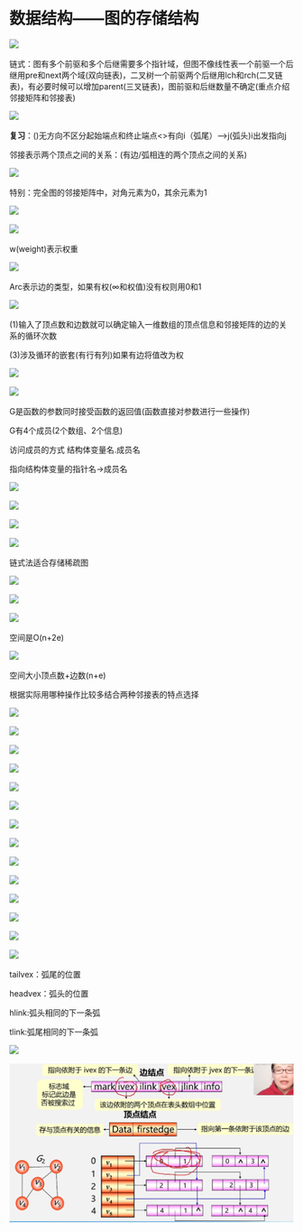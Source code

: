 数据结构——图的存储结构
============

![](https://i0.hdslb.com/bfs/article/e20404d164c82c70592f96fadbe067021fb00c77.png)

链式：图有多个前驱和多个后继需要多个指针域，但图不像线性表一个前驱一个后继用pre和next两个域(双向链表)，二叉树一个前驱两个后继用lch和rch(二叉链表)，有必要时候可以增加parent(三叉链表)，图前驱和后继数量不确定(重点介绍邻接矩阵和邻接表)

![](https://i0.hdslb.com/bfs/article/60985f3e374c64251b88d7af21f088b3588e0b5c.png)

**复习**：()无方向不区分起始端点和终止端点<>有向i（弧尾）-->j(弧头)i出发指向j

邻接表示两个顶点之间的关系：(有边/弧相连的两个顶点之间的关系)

![](https://i0.hdslb.com/bfs/article/09fc13dd652fa76b0bfce838ec03943f931dab46.png)

特别：完全图的邻接矩阵中，对角元素为0，其余元素为1

![](https://i0.hdslb.com/bfs/article/41fcaba61a5cf0d8f397ce690ad7e50bee9a0d82.png)

![](https://i0.hdslb.com/bfs/article/5129a3e8a1010cce4f3be1f9279520a670fda866.png)

w(weight)表示权重

![](https://i0.hdslb.com/bfs/article/6a05de246221b181d8251f1671f28af34c311e38.png)

Arc表示边的类型，如果有权(∞和权值)没有权则用0和1

![](https://i0.hdslb.com/bfs/article/dfeae1870979334d4bef8e8d7adb26f5473e03c1.png)

(1)输入了顶点数和边数就可以确定输入一维数组的顶点信息和邻接矩阵的边的关系的循环次数

(3)涉及循环的嵌套(有行有列)如果有边将值改为权

![](https://i0.hdslb.com/bfs/article/780d677087afa5cd3132ef404296b53f122f7f9e.png)

![](https://i0.hdslb.com/bfs/article/2ab3ee987d7c4173e0e6c5f5f6ccb8c06239bdae.png)

G是函数的参数同时接受函数的返回值(函数直接对参数进行一些操作)

G有4个成员(2个数组、2个信息)

访问成员的方式 结构体变量名.成员名

指向结构体变量的指针名->成员名

![](https://i0.hdslb.com/bfs/article/aa93ddbe7fdb9ae36bde1e8cc1c2ca495155656f.png)

![](https://i0.hdslb.com/bfs/article/7785282702987f7048825b4704160e5452a150b7.png)

![](https://i0.hdslb.com/bfs/article/7c3daa0713688ed5c902011a0e640a5b3f0e5c3d.png)

![](https://i0.hdslb.com/bfs/article/7121155ede72ba0ad02d8e08b2afe23373ee70f3.png)

链式法适合存储稀疏图

![](https://i0.hdslb.com/bfs/article/709d87afc7f8777f8b93b828c7bf986bd6145073.png)

![](https://i0.hdslb.com/bfs/article/d660bc794d560bfa44d080fbfb26d5d97e47b0b9.png)

![](https://i0.hdslb.com/bfs/article/930045edaacae21b1a8bfd1ff64e450466009ad3.png)

空间是O(n+2e)  

![](https://i0.hdslb.com/bfs/article/7ac9ac7156ada3378bcde147e0393e2c5fc53785.png)

空间大小顶点数+边数(n+e)

根据实际用哪种操作比较多结合两种邻接表的特点选择

![](https://i0.hdslb.com/bfs/article/83aa2247ace4ff1d8d1d835598d25717b47dbe1b.png)

![](https://i0.hdslb.com/bfs/article/73265e1512a27081a917688ad5dfa0100e1d70c6.png)

![](https://i0.hdslb.com/bfs/article/16da1fbce0993de7b4de0989f53ac9c97735f8fa.png)

![](https://i0.hdslb.com/bfs/article/117eaae8a107e90e25bf230dab1003b5f0e298be.png)

![](https://i0.hdslb.com/bfs/article/eb9cfeab18eff38acde01fe3818d76bef09062c2.png)

![](https://i0.hdslb.com/bfs/article/67290366aa97f90222e62bb5a0df629932626ed3.png)

![](https://i0.hdslb.com/bfs/article/a82450bc5aac4f2fa6109c74ce8181e0611f89b7.png)

![](https://i0.hdslb.com/bfs/article/45a34f3a314bd44a13530cae374bc9c1b9cba409.png)

![](https://i0.hdslb.com/bfs/article/72d0a7100abd7fa3c9e4d106ca30a78832c05ad1.png)

![](https://i0.hdslb.com/bfs/article/e5db5fb18e7d97ecfee068cb22d379ade1514a6c.png)

![](https://i0.hdslb.com/bfs/article/661083f80eca0c35fafbd7f6ca3caa95d62230ae.png)

![](https://i0.hdslb.com/bfs/article/6885bc50ead2ef14952fa979ca72a38e18601c67.png)

![](https://i0.hdslb.com/bfs/article/a60b174a2f3fa41a9c1ab372f8cb18690ddae30a.png)

![](https://i0.hdslb.com/bfs/article/69348e82a8d05ecac6526f7c5d5037c396cd86d6.png)

tailvex：弧尾的位置

headvex：弧头的位置

hlink:弧头相同的下一条弧

tlink:弧尾相同的下一条弧

![](https://i0.hdslb.com/bfs/article/fb7e6451ec2bc48d663e48180645519f784edc58.png)

![1667724053994](6-2-图的存储结构.assets/1667724053994-1667724054566.png)


